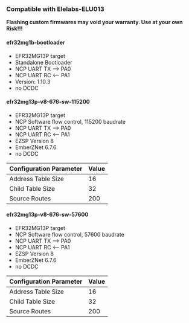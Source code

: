 ### Compatible with Elelabs-ELU013

**Flashing custom firmwares may void your warranty. Use at your own Risk!!!**


#### efr32mg1b-bootloader

- EFR32MG13P target
- Standalone Bootloader
- NCP UART TX --> PA0
- NCP UART RC <-- PA1
- Version: 1.10.3
- no DCDC


#### efr32mg13p-v8-676-sw-115200

- EFR32MG13P target
- NCP Software flow control, 115200 baudrate
- NCP UART TX --> PA0
- NCP UART RC <-- PA1
- EZSP Version 8
- EmberZNet 6.7.6
- no DCDC

Configuration Parameter | Value
----------------------- | ------
Address Table Size | 16
Child Table Size | 32
Source Routes | 200


#### efr32mg13p-v8-676-sw-57600
- EFR32MG13P target
- NCP Software flow control, 57600 baudrate
- NCP UART TX --> PA0
- NCP UART RC <-- PA1
- EZSP Version 8
- EmberZNet 6.7.6
- no DCDC

Configuration Parameter | Value
----------------------- | ------
Address Table Size | 16
Child Table Size | 32
Source Routes | 200
